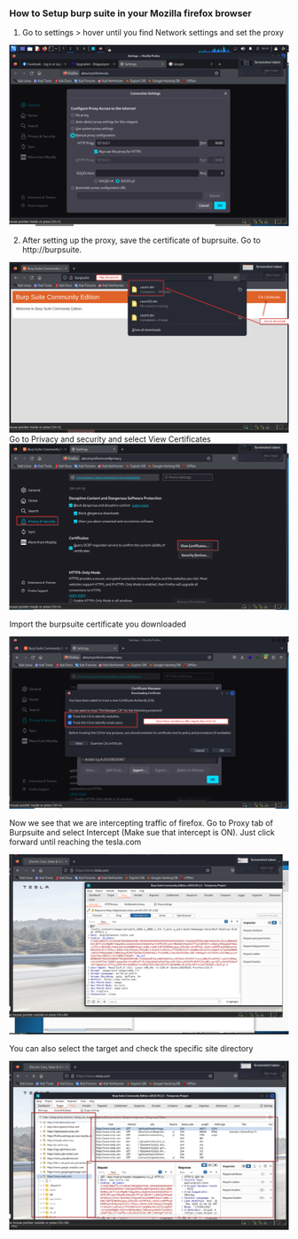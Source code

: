 
### How to Setup burp suite in your Mozilla firefox browser

1. Go to settings > hover until you find Network settings and set the proxy

![Alt](Burpsuite_proxy.png)

2. After setting up the proxy, save the certificate of buprsuite. Go to http://burpsuite.

![Alt](burpsuite_cert.png)
Go to Privacy and security and select View Certificates
![Alt](Mozilla_cert_burpsuite.png)

Import the burpsuite certificate you downloaded

![Alt](trust_cert_burpsuite.png)

Now we see that we are intercepting traffic of firefox. Go to Proxy tab of Burpsuite and select Intercept (Make sue that intercept is ON). Just click forward until reaching the tesla.com


![Alt](Intercept_on.png)

You can also select the target and check the specific site directory

![Alt](burp_target_examine.png)